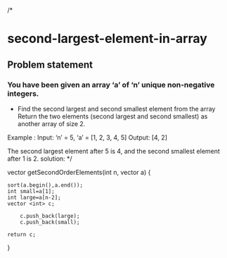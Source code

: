 /*
# second-largest-element-in-array
## Problem statement
### You have been given an array ‘a’ of ‘n’ unique non-negative integers.
- Find the second largest and second smallest element from the array
Return the two elements (second largest and second smallest) as another array of size 2.

Example :
Input: ‘n’ = 5, ‘a’ = [1, 2, 3, 4, 5]
Output: [4, 2]

The second largest element after 5 is 4, and the second smallest element after 1 is 2.
solution:
*/

vector<int> getSecondOrderElements(int n, vector<int> a) {
  
    sort(a.begin(),a.end());
    int small=a[1];
    int large=a[n-2];
    vector <int> c;
    
        c.push_back(large);
        c.push_back(small);
    
    return c;
}
